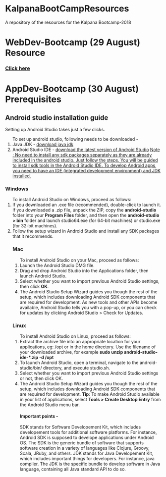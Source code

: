 # KalpanaBootCampResources
A repository of the resources for the Kalpana Bootcamp-2018


<h1>WebDev-Bootcamp (29 August) Resource</h1><h3><a href="https://github.com/jdmallige/WebDev-Bootcamp/blob/master/README.md#webdev-bootcamp"> Click here </a></h3>


<h1>AppDev-Bootcamp (30 August) Prerequisites</h1>


<h2>Android studio installation guide</h2> 
Setting up Android Studio takes just a few clicks.
<ol>
To set up android studio, following needs to be downloaded - 
<li>Java JDK -  <a href="https://www.oracle.com/technetwork/java/javase/downloads/jdk10-downloads-4416644.html">download java jdk</a>
<li>Android Studio IDE - <a href="https://developer.android.com/studio/">download the latest version of Android Studio</a>
<u>Note : No need to install any sdk packages separately as they are already included in the android studio. Just follow the steps. You will be guided to install sdk tools in the Android Studio IDE. To develop Android apps, you need to have an IDE (integrated development environment) and JDK installed.</u>
</ol>

<h3>Windows</h3>
<ol>
To install Android Studio on Windows, proceed as follows:
<li>If you downloaded an .exe file (recommended), double-click to launch it. 
    If you downloaded a .zip file, unpack the ZIP, copy the <b>android-studio</b> folder into your <b>Program Files</b> folder,           and then open the <b>android-studio > bin</b> folder and launch studio64.exe (for 64-bit machines) or studio.exe (for 32-bit    machines).
<li>Follow the setup wizard in Android Studio and install any SDK packages that it recommends. 
  
<h3>Mac</h3>
<ol>To install Android Studio on your Mac, proceed as follows:
<li>Launch the Android Studio DMG file. 
<li>Drag and drop Android Studio into the Applications folder, then launch Android Studio. 
<li>Select whether you want to import previous Android Studio settings, then click <b>OK</b>. 
<li>The Android Studio Setup Wizard guides you though the rest of the setup, which includes downloading Android SDK components       that are required for development. 
  As new tools and other APIs become available, Android Studio tells you with a pop-up, or you can check for updates by clicking    Android Studio > Check for Updates.
</ol>

<h3>Linux</h3>
<ol>To install Android Studio on Linux, proceed as follows:
<li>Extract the archive file into an appropriate location for your applications, eg: /opt or in the home directory. Use the            filename of your downloaded archive, for example
  <b>sudo unzip android-studio-ide-*.zip -d /opt</b>

<li>To launch Android Studio, open a terminal, navigate to the android-studio/bin/ directory, and execute studio.sh. 
<li>Select whether you want to import previous Android Studio settings or not, then click OK. 
<li>The Android Studio Setup Wizard guides you though the rest of the setup, which includes downloading Android SDK components   that are required for development.
<b>Tip</b>: To make Android Studio available in your list of applications, select <b>Tools > Create Desktop Entry</b> from the Android Studio menu bar.

<p><h4>Important points -</h4> 
SDK stands for Software Developement Kit, which includes developement tools for additional software platforms. For instance, Android SDK is supposed to develope applications under Android OS. The SDK is the generic bundle of software that supports software creation in a variety of languages like Clojure, Groovy, Scala, JRuby, and others. JDK stands for Java Developement Kit, which includes important things for developers. For instance, java compiler. The JDK is the specific bundle to develop software in Java language, containing all Java standard API to do so.
 
</p>
